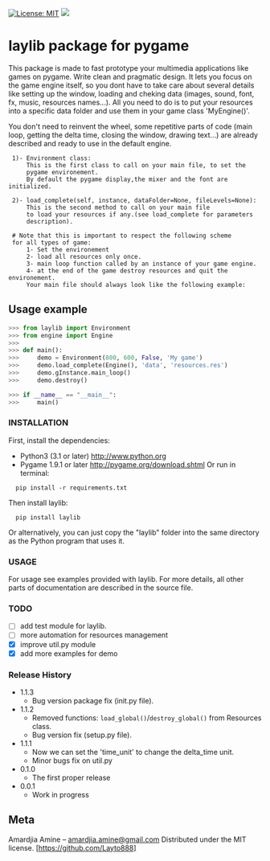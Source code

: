 [![License: MIT](https://img.shields.io/badge/License-MIT-yellow.svg)](https://opensource.org/licenses/MIT)
[![](https://img.shields.io/badge/version-1.1.3-red.svg)](https://pypi.org/project/laylib/)

# laylib package for pygame 

This package is made to fast prototype your multimedia applications like games on pygame. 
Write clean and pragmatic design. It lets you focus on the game engine itself, so you dont have
to take care about several details like setting up the window, loading and cheking data (images,
sound, font, fx, music, resources names...).
All you need to do is to put your resources into a specific data folder and use them 
in your game class 'MyEngine()'. 

You don't need to reinvent the wheel, some repetitive parts of code (main loop, getting the delta time, 
closing the window, drawing text...) are already described and ready to use in the 
default engine.

     1)- Environment class:
         This is the first class to call on your main file, to set the
         pygame environement.
         By default the pygame display,the mixer and the font are initialized.

     2)- load_complete(self, instance, dataFolder=None, fileLevels=None):
         This is the second method to call on your main file
         to load your resources if any.(see load_complete for parameters
         description).

     # Note that this is important to respect the following scheme
     for all types of game:
         1- Set the environement
         2- load all resources only once.
         3- main loop function called by an instance of your game engine.
         4- at the end of the game destroy resources and quit the environement.
         Your main file should always look like the following example:
     
## Usage example

```python
>>> from laylib import Environment
>>> from engine import Engine
>>>
>>> def main():
>>> 	demo = Environment(800, 600, False, 'My game')
>>> 	demo.load_complete(Engine(), 'data', 'resources.res')
>>> 	demo.gInstance.main_loop()
>>> 	demo.destroy()

>>> if __name__ == "__main__":
>>>     main()
```
	
### INSTALLATION

First, install the dependencies:
- Python3 (3.1 or later) <http://www.python.org>
- Pygame 1.9.1 or later <http://pygame.org/download.shtml>
Or run in terminal:
```os
  pip install -r requirements.txt
```
Then install laylib: 

```os
  pip install laylib
```
Or alternatively, you can just copy the "laylib" folder into the same
directory as the Python program that uses it.

### USAGE
For usage see examples provided with laylib. 
For more details, all other parts of documentation are described in the source file.

### TODO
 - [ ] add test module for laylib.
 - [ ] more automation for resources management
 - [x] improve util.py module
 - [x] add more examples for demo

### Release History
* 1.1.3
    * Bug version package fix (init.py file).
* 1.1.2
    * Removed functions: `load_global()`/`destroy_global()` from Resources class.
    * Bug version fix (setup.py file).
* 1.1.1
    * Now we can set the 'time_unit' to change the delta_time unit.
    * Minor bugs fix on util.py
* 0.1.0
    * The first proper release
* 0.0.1
    * Work in progress

## Meta
Amardjia Amine – amardjia.amine@gmail.com
Distributed under the MIT license.
[https://github.com/Layto888]



